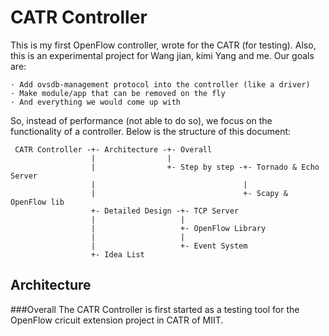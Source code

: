 CATR Controller
===============

This is my first OpenFlow controller, wrote for the CATR (for testing).
Also, this is an experimental project for Wang jian, kimi Yang and me. Our goals are:

    · Add ovsdb-management protocol into the controller (like a driver)
    · Make module/app that can be removed on the fly
    · And everything we would come up with

So, instead of performance (not able to do so), we focus on the functionality of a controller.
Below is the structure of this document:

     CATR Controller -+- Architecture -+- Overall  
                      |                |  
                      |                +- Step by step -+- Tornado & Echo Server  
                      |                                 |  
                      |                                 +- Scapy & OpenFlow lib  
                      +- Detailed Design -+- TCP Server  
                      |                   |  
                      |                   +- OpenFlow Library  
                      |                   |  
                      |                   +- Event System  
                      +- Idea List  

Architecture
------------
###Overall
The CATR Controller is first started as a testing tool for the OpenFlow cricuit extension project in CATR of MIIT.
